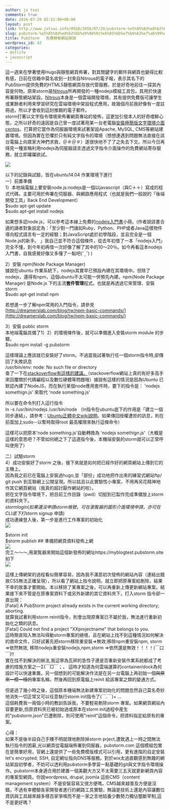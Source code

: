 ```yaml
---
author: jx tsai
comments: true
date: 2016-07-29 02:52:00+00:00
layout: post
link: http://www.jxtsai.info/0928/2016/07/29/pubstorm-%e5%85%8d%e8%b2%bb%e9%9d%9c%e6%85%8b%e7%b6%b2%e7%ab%99%e6%9e%b6%e8%a8%ad/
slug: pubstorm-%e5%85%8d%e8%b2%bb%e9%9d%9c%e6%85%8b%e7%b6%b2%e7%ab%99%e6%9e%b6%e8%a8%ad
title: PubStorm   免費靜態網站架設
wordpress_id: 42
categories:
- dotlife
- javascript
---
```


這一週來在學著使用Hugo與靜態網頁佈署，對其關鍵字的郵件與網頁也變得比較有感，日前在信箱中莫名收到一封來自Nitrous的電子報，表示其名下的PubStorm提供免費的HTML5靜態網頁存放代管服務，於是好奇地前往一探其內容是何物。原來storm是[Nitrous](https://www.nitrous.io/)所再開發的一種nodejs模組工具包，其用於快速佈署靜態網站架設。[Nitrous](https://www.nitrous.io/)本身是一個雲端開發環境，其有提供免費版可讓學生或業餘者利用來學習研究在雲端環境中架設程式應用，故幾個月前我好像有一度註冊過，所以才會收到這封推銷的電子郵件。  
storm打著以文字指令環境來佈署網頁專站的發佈，這更加引發本人的好奇嚐鮮心態，之所以好奇的遠因是自己曾一度試著用某一台老電腦[安裝極簡版文字環境介面centos](http://self.jxtsai.info/2016/01/centos.html)，打算把它當作為伺服器環境來試著架設Apache, MySQL, CMS等網站建置環境。但因為實在恐懼於只有純文字指令的環境（想想連遇到問題無法直接在該台電腦上向眾家大神們求救，＠＃＠＃）遂很快地不了了之失去下文。所以今日再得見一種宣稱利用nodejs為伺服器語言透過文字指令介面操作的免費網站寄存服務，就立即躍躍欲試。   


[![](https://3.bp.blogspot.com/-07ya3XUezOs/V5n9diagT0I/AAAAAAAAKnQ/po7v-SgQv1YVZkaNK2zdHT_WX7s3HwISQCLcB/s1600/pubstorm.jpg)](https://www.pubstorm.com/)

以下的記錄與試驗，皆在ubuntu14.04 作業環境下進行  
一）前置準備  
1）本地端電腦上要安裝node.js:nodejs是一個以javascript（與C＋＋）寫成的程式代碼，主要可用於佈署在伺服器、與網路應用程式（也就是我們一般說的「後端開發工具」Back End Development）  
$sudo apt-get update  
$sudo apt-get install nodejs  
  
如果想多認node.js，可以參考這本線上免費的[nodejs入門書](http://www.nodebeginner.org/index-zh-tw.html)小冊。(作者說該書合適的讀者對象設定為：「至少對一門諸如Ruby、Python、PHP或者Java這樣物件導向程式語言有一定的經驗；對JavaScript處於初學階段，並且完全是一個Node.js的新手。 」我自己並不符合這個條件，從去年初借了一本「nodejs入門」完全不懂，到今年初再借一次好像了解了其中的10～20％。如今再看這本nodejs入門書，自我感覺好像又多懂了一點吧(ˇˍˇ) )  
  
2）安裝 npm(Node Package Manager)   
據說在ubuntu 作業系統下，nodejs其實早已預設內建在其環境中。但除了nodejs，還得有npm，這個ubuntu不太可能一併預先內建。npm(Node Package Manager) 是Node.js 下的主流**套件管理**程式。也就是再透過它來管理、安裝storm  
$sudo apt-get install npm  
  
若想進一步了解npm常用的入門指令，請參見 [http://dreamerslab.com/blog/tw/npm-basic-commands/](http://dreamerslab.com/blog/tw/npm-basic-commands/)  
  
3）安裝 public storm  
本地端電腦具備了1）2）的環境條件後，就可以準備進入安裝storm module 的步驟。  
$sudo npm install -g pubstorm  
  
這樣理論上應該就已安裝好了storm。不過當我試著執行任一個storm指令時,卻傳回了失敗訊息  
/usr/bin/env: node: No such file or directory  
查了一下在[stackoverflow有這樣的建議。](http://stackoverflow.com/questions/26320901/cannot-install-nodejs-usr-bin-env-node-no-such-file-or-directory)（stackoverflow網站上真的有好多高手來回覆關於代碼編程以及數位硬體等問題哦）據說有這樣的情況是因為Ubuntu 已默認內建了NodeJS，而在執行某個node應用套件時，要下的指令是： 'nodejs somethign.js' 來取代 'node something.js'  
  
所以要在命令列打入這行指令  
ln -s /usr/bin/nodejs /usr/bin/node （ln指令在ubuntu底下的作用是「建立一個同步連結」，請參考：[Ubuntu正體中文wiki說明](https://wiki.ubuntu-tw.org/index.php?title=Ln)。如果傳回授權遭拒的訊息，則在前面加上sudo--以暫時取得root 最高權限來執行這條命令）  
  
這樣可以把原本'node something.js'自動轉換為 'nodejs somethign.js'（大概是這樣的意思吧？不管如何總之下了這道指今後，本機端安裝的storm就可以正常呼叫使用了）  
  
二）試驗storm   
4）成功安裝好了storm 之後，接下來就是如何把已經作好的網頁網站上傳到它的主機上。  
因為我之前已在電腦上安裝過hugo,並「部份」成功地把作出來的練習式網站ftp/ git push 到互聯網上公開呈現。所以姑且以此實驗性小專案，不用再另花精神地作其它網頁網站（我真的超討厭作網站的啦）。  
把在文字指令環境下，把目前工作目錄（pwd）切挺到已製作完成準備放上storm 的資料夾下。  
$storm login (如果還沒申請storm帳號，可在瀏覧器的圖形介面環境申請，亦可在CLI底下打$storm signup 申請)  
成功連線登入後，第一步是進行工作專案的初始化  
![](https://2.bp.blogspot.com/-hi5maQE5ESo/V5n7I5W3BkI/AAAAAAAAKm4/xPSnigC9AqEzTf7wze_P3y2ApHwYPwwrQCLcB/s1600/login.png)  
  
$storm init  
$storm publish ## 準備把網頁資料發佈上網  
![](https://1.bp.blogspot.com/-r2-7k9fHhlQ/V5n6Rr5jXnI/AAAAAAAAKms/ob2JeGXBKjgF2T59f1Z4PaSjm3FvQAfSACLcB/s1600/deploy.png)   
完工～～～,用瀏覧器來開始這個新發佈的網址https://myblogtest.pubstorm.site 如下  
![](https://2.bp.blogspot.com/-N60Zmj6FsSQ/V5n6x4n3fpI/AAAAAAAAKmw/ZiYZy8-HN0QgQhN4h13-ZnLLu-Sg6aofgCLcB/s1600/pubstorm.png)   
  
這樣上傳網架的過程看似簡單容易，因為我不滿意初次發佈的網站內容（連結出錯故CSS無法正確呈現），所以看了網站上指令說明，就立即把原專案給刪除，結果不幸的故事才要開始。本以移除了某專案之後，可以再重新上傳更新網站專案。結果接下來不管是在原專案資料下或另外新建的其它資料夾下，打入storm 指令卻一直出現：  
[Fatal] A PubStorm project already exists in the current working directory; aborting.   
就算我試著利用storm reinit指令，則會出現原專案已不屬於我，無法進行重新初始化之類的訊息。  
[Fatal] Could not find a project "XXprojectname" that belongs to you.  
這時簡直陷入無法叫得動storm專案的絕境，且在網站上找不到這種情況如何解決的救命文件，只好試著先把storm移除重安裝=>無效;移除npm重安裝npm, storm =>依然無效, 移除nodejs重安裝nodejs,npm,storm =>依然還是無效！！！！(￣口￣)!!  
實在找不到解決的辦法,我這寧為瓦碎的急性子連是否重新安裝作業系統都成了考慮的措施方案之一Σ(￣□￣；， 這時才知道為何雲端運算的container/dock為何設計可以快速重置。另一個想到的可能解決作法是在另一台電腦上再初始一個<strike>與原來一模一樣的</strike>專案名稱，然後再回到原電腦上reinit 給該專案之類的變通方式。  
  
但是過了幾小時之後，這個原本機端無法新建專案初始化的問題忽然自己莫名奇妙地消失一切正常又可以任意執行storm init指令了(￣.￣)+ …   
這個耗費我一兩個小時的教訓告訴我，不要輕易刪除storm 專案。如果網頁網站內容要更新,但原資料夾已被初始過或原本在storm init過程中産生的"pubstorm.json"已遭刪除，則可使用"reinit“這個命令，把資料指定給原有的專案。  
  
心得：  
如果不是後半段自己手賤不明就理地刪除掉storm prject,遭致遇上一時之間無法執行指令的困窘,光以網頁從電腦端佈署到伺服器，pubstorm.com 這個模組包實在是簡單好用，官網上還提供了一些免費模版樣式可以引用，更有進階的自定安裝let's encrypted; SSH, 自定網址指向DNS等服務。對於wix太過直觀感到無趣的網站架設初學者，不妨可以透利用pubstorm多學習一點基礎的git與文字指令環境操作。pubstorm本身適合用於建置一個美觀大方又不太需要三五天就更新網頁內容的專案型網頁。你說wordpress, drupal, joomla 這些CMS（content management system）不是安裝容易又很方便嗎。CMS越來越普及方便是沒錯，不過有幸體驗各家開發者進行的網路工具實驗，無論是技術上還是內容讓數位資訊與工具越來越多樣百家爭鳴而不是一家之言地姑養少數勢力獨佔壟斷宰制,這不是更好嗎？   

